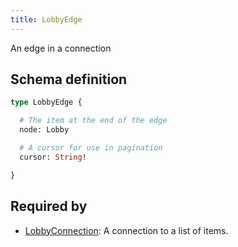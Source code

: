 ```yaml
---
title: LobbyEdge
---
```


An edge in a connection

## Schema definition
```graphql
type LobbyEdge {

  # The item at the end of the edge
  node: Lobby 

  # A cursor for use in pagination
  cursor: String! 

}
```

## Required by
* [LobbyConnection](graphql/schema/lobbyconnection.md): A connection to a list of items.
